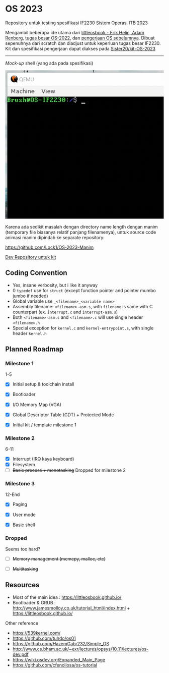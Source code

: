 # OS 2023
Repository untuk testing spesifikasi IF2230 Sistem Operasi ITB 2023

Mengambil beberapa ide utama dari [littleosbook - Erik Helin, Adam Renberg](https://littleosbook.github.io/), [tugas besar OS-2022](https://github.com/Sister19/OS-2022), dan [pengerjaan OS sebelumnya](https://github.com/Lock1/IF2230-OS). Dibuat sepenuhnya dari scratch dan diadjust untuk keperluan tugas besar IF2230. Kit dan spesifikasi pengerjaan dapat diakses pada [Sister20/kit-OS-2023](https://github.com/Sister20/kit-OS-2023)

---

*Mock-up* shell (yang ada pada spesifikasi)

![Shell sample](other/img/shell-sample.gif)


Karena ada sedikit masalah dengan directory name length dengan manim (temporary file biasanya relatif panjang filenamenya), untuk source code animasi manim dipindah ke separate repository:

https://github.com/Lock1/OS-2023-Manim

[Dev Repository untuk kit](https://github.com/Lock1/kit-OS-2023)


## Coding Convention
- Yes, insane verbosity, but i like it anyway
- 0 `typedef` use for `struct` (except function pointer and pointer mumbo jumbo if needed)
- Global variable use `_<filename>_<variable name>`
- Assembly filename: `<filename>-asm.s`, with `filename` is same with C counterpart (ex. `interrupt.c` and `interrupt-asm.s`)
- Both `<filename>-asm.s` and `<filename>.c` will use single header `<filename>.h`
- Special exception for `kernel.c` and `kernel-entrypoint.s`, with single header `kernel.h`



## Planned Roadmap
### Milestone 1
1-5
- [x] Initial setup & toolchain install
- [x] Bootloader
- [x] I/O Memory Map (VGA)
- [x] Global Descriptor Table (GDT) + Protected Mode
- [x] Initial kit / template milestone 1


### Milestone 2
6-11
- [x] Interrupt (IRQ kaya keyboard)
- [x] Filesystem
- [ ] ~~Basic process + monotasking~~ Dropped for milestone 2

### Milestone 3
12-End
- [x] Paging
- [x] User mode
- [x] Basic shell


### Dropped
Seems too hard?
- [ ] ~~Memory management (memcpy, malloc, etc)~~
- [ ] ~~Multitasking~~


## Resources
- Most of the main idea : https://littleosbook.github.io/
- Bootloader & GRUB : http://www.jamesmolloy.co.uk/tutorial_html/index.html + https://littleosbook.github.io/



Other reference
- https://539kernel.com/
- https://github.com/tuhdo/os01
- https://github.com/HazemGabr232/Simple_OS
- http://www.cs.bham.ac.uk/~exr/lectures/opsys/10_11/lectures/os-dev.pdf
- https://wiki.osdev.org/Expanded_Main_Page
- https://github.com/cfenollosa/os-tutorial
